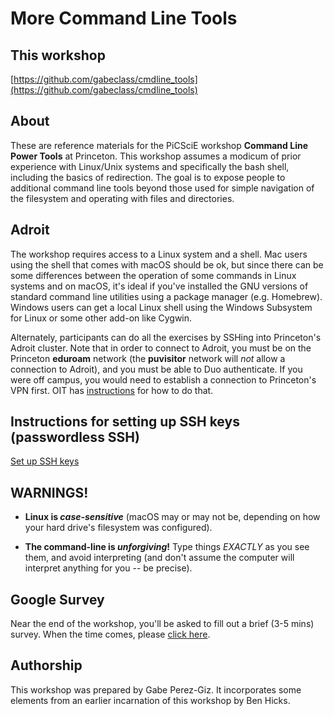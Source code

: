 # More Command Line Tools

## This workshop

[https://github.com/gabeclass/cmdline_tools](https://github.com/gabeclass/cmdline_tools)

## About
These are reference materials for the PiCSciE workshop **Command Line Power Tools** at Princeton. 
This workshop assumes a modicum of prior experience with Linux/Unix systems and specifically the bash shell, including the basics of redirection. The goal is to expose people to additional command line tools beyond those used for simple navigation of the filesystem and operating with files and directories.

## Adroit
The workshop requires access to a Linux system and a shell. Mac users using the shell that comes with macOS should be ok, but since there can be some differences between the operation of some commands in Linux systems and on macOS, it's ideal if you've installed the GNU versions of standard command line utilities using a package manager (e.g. Homebrew). Windows users can get a local Linux shell using the Windows Subsystem for Linux or some other add-on like Cygwin.

Alternately, participants can do all the exercises by SSHing into Princeton's Adroit cluster.  Note that in order to connect to Adroit, you must be on the Princeton **eduroam** network (the **puvisitor** network will *not* allow a connection to
Adroit), and you must be able to Duo authenticate. If you were off campus, you would need to establish a connection to Princeton's VPN first. OIT has
[instructions](https://princeton.service-now.com/snap?id=kb_article&sys_id=ce2a27064f9ca20018ddd48e5210c745)
for how to do that.

<!-- You can find the page, presentation and examples either in the
[src/](src/) folder or hosted via Github Pages at
[https://princetonuniversity.github.io/hpc_beginning_workshop/](https://princetonuniversity.github.io/hpc_beginning_workshop/)
-->

## Instructions for setting up SSH keys (passwordless SSH)

[Set up SSH keys](https://www.digitalocean.com/community/tutorials/how-to-set-up-ssh-keys-on-ubuntu-1604)


## **WARNINGS!**


* **Linux is _case-sensitive_** (macOS may or may not be, depending on
  how your hard drive's filesystem was configured).

* **The command-line is _unforgiving_!** Type things *EXACTLY* as you
  see them, and avoid interpreting (and don't assume the computer will
  interpret anything for you -- be precise).



## Google Survey
Near the end of the workshop, you'll be asked to fill out a brief (3-5
mins) survey. When the time comes, please
[click here](https://forms.gle/w8vacpUgkmagth6e7).

<!--
## Resources for further study

* _The Linux Command Line_ (a book by William Shotts -- [free PDF
online](http://linuxcommand.org/tlcl.php)

* _Introduction to Linux: A Hands on Guide_ (a book by Machtelt
  Garrels -- free PDFs discoverable online; [full HTML
  version](https://www.tldp.org/LDP/intro-linux/html/) is online)
  
  
* Afternoon session (Intro to HPC on the Princeton Clusters)

* Wednesday session (Command Line Power Tools -- moves faster, a bit
  more advanced, but worth seeing even if you can't keep up this time
  around)
-->
<!-- [Getting Started with
HPC at
Princeton](https://researchcomputing.princeton.edu/education/online-tutorials/getting-started)
--> <!-- [OnComputingWell](https://oncomputingwell.princeton.edu) -->
<!-- [Research Computing
FAQ](https://researchcomputing.princeton.edu/faq) --> <!--
[AskRC](https://researchcomputing.princeton.edu/about/contact/ask-research-computing)
-->

## Getting Help Later

If you encounter difficulties working on the PU computing systems or
have basic Linux questions, please drop in to one of PICSciE's twice
weekly <a
href="https://researchcomputing.princeton.edu/education/help-sessions">live
help sessions</a>, visit our blog
[*OnComputingWell*](https://oncomputingwell.princeton.edu) to see if
someone has answered your question, post your question on our Q&A site
[AskRC](https://researchcomputing.princeton.edu/about/contact/ask-research-computing),
or send an email to <a
href="mailto:cses@princeton.edu">cses@princeton.edu</a>.

<!--
## About Makefile
I update the documentation directory using a Makefile to sync src/ and docs/, with
the 'Dinky' theme because its seemed apropros of Princeton. To run it, just run
`make` from the repo root.
-->

## Authorship

This workshop was prepared by Gabe Perez-Giz. It incorporates some
elements from an earlier incarnation of this workshop by Ben Hicks.
